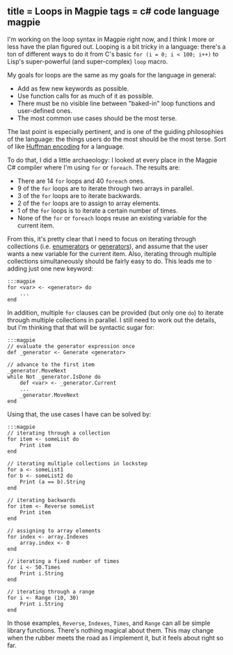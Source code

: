 title = Loops in Magpie
tags = c# code language magpie
---
I'm working on the loop syntax in Magpie right now, and I think I more or less
have the plan figured out. Looping is a bit tricky in a language: there's a
ton of different ways to do it from C's basic `for (i = 0; i < 100; i++)` to
Lisp's super-powerful (and super-complex) `loop` macro.

My goals for loops are the same as my goals for the language in general:

  * Add as few new keywords as possible.
  * Use function calls for as much of it as possible.
  * There must be no visible line between "baked-in" loop functions and user-defined ones.
  * The most common use cases should be the most terse.

The last point is especially pertinent, and is one of the guiding philosophies
of the language: the things users do the most should be the most terse. Sort
of like [Huffman encoding](http://en.wikipedia.org/wiki/Huffman_encoding) for a language.

To do that, I did a little archaeology: I looked at every place in the Magpie
C# compiler where I'm using `for` or `foreach`. The results are:

  * There are 14 `for` loops and 40 `foreach` ones.
  * 9 of the `for` loops are to iterate through two arrays in parallel.
  * 3 of the `for` loops are to iterate backwards.
  * 2 of the `for` loops are to assign to array elements.
  * 1 of the `for` loops is to iterate a certain number of times.
  * None of the `for` or `foreach` loops reuse an existing variable for the current item.

From this, it's pretty clear that I need to focus on iterating through
collections (i.e. [enumerators](http://msdn.microsoft.com/en-us/library/system.collections.ienumerable.aspx) or [generators](http://www.python.org/dev/peps/pep-0255/)), and assume that the
user wants a new variable for the current item. Also, iterating through
multiple collections simultaneously should be fairly easy to do. This leads me
to adding just one new keyword:

    :::magpie
    for <var> <- <generator> do
        ...
    end

In addition, multiple `for` clauses can be provided (but only one `do`) to
iterate through multiple collections in parallel. I still need to work out the
details, but I'm thinking that that will be syntactic sugar for:

    :::magpie
    // evaluate the generator expression once
    def _generator <- Generate <generator>

    // advance to the first item
    _generator.MoveNext
    while Not _generator.IsDone do
        def <var> <- _generator.Current
        ...
        _generator.MoveNext
    end

Using that, the use cases I have can be solved by:

    :::magpie
    // iterating through a collection
    for item <- someList do
        Print item
    end

    // iterating multiple collections in lockstep
    for a <- someList1
    for b <- someList2 do
        Print (a == b).String
    end

    // iterating backwards
    for item <- Reverse someList
        Print item
    end

    // assigning to array elements
    for index <- array.Indexes
        array.index <- 0
    end

    // iterating a fixed number of times
    for i <- 50.Times
        Print i.String
    end

    // iterating through a range
    for i <- Range (10, 30)
        Print i.String
    end

In those examples, `Reverse`, `Indexes`, `Times`, and `Range` can all be
simple library functions. There's nothing magical about them. This may change
when the rubber meets the road as I implement it, but it feels about right so
far.
